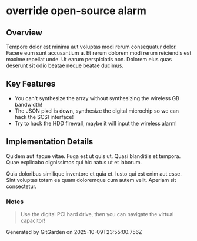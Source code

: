 # override open-source alarm

## Overview
Tempore dolor est minima aut voluptas modi rerum consequatur dolor. Facere eum sunt accusantium a. Et rerum dolorem modi rerum reiciendis est maxime repellat unde. Ut earum perspiciatis non. Dolorem eius quas deserunt sit odio beatae neque beatae ducimus.

## Key Features
- You can't synthesize the array without synthesizing the wireless GB bandwidth!
- The JSON pixel is down, synthesize the digital microchip so we can hack the SCSI interface!
- Try to hack the HDD firewall, maybe it will input the wireless alarm!

## Implementation Details
Quidem aut itaque vitae. Fuga est ut quis ut. Quasi blanditiis et tempora. Quae explicabo dignissimos qui hic natus ut et laborum.
 Quia doloribus similique inventore et quia et. Iusto qui est enim aut esse. Sint voluptas totam ea quam doloremque cum autem velit. Aperiam sit consectetur.

### Notes
> Use the digital PCI hard drive, then you can navigate the virtual capacitor!

Generated by GitGarden on 2025-10-09T23:55:00.756Z